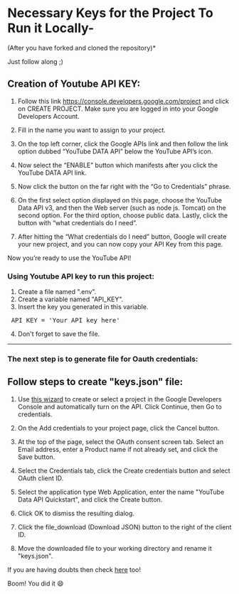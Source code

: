 

# Necessary Keys for the Project To Run it Locally-
(After you have forked and cloned the repository)*

Just follow along ;)

## Creation of Youtube API KEY:

1. Follow this link https://console.developers.google.com/project and click on CREATE PROJECT. Make sure you are logged in into your Google Developers Account.

2. Fill in the name you want to assign to your project.

3. On the top left corner, click the Google APIs link and then follow the link option dubbed “YouTube DATA API” below the YouTube API’s icon.

4. Now select the “ENABLE” button which manifests after you click the YouTube DATA API link.

5. Now click the button on the far right with the “Go to Credentials” phrase.

6. On the first select option displayed on this page, choose the YouTube Data API v3, and then the Web server (such as node js. Tomcat) on the second option. For the third option, choose public data. Lastly, click the button with “what credentials do I need”.

7. After hitting the “What credentials do I need” button, Google will create your new project, and you can now copy your API Key from this page.

Now you’re ready to use the YouTube API!

### Using Youtube API key to run this project:

1. Create a file named ".env".
2. Create a variable named "API_KEY".
3. Insert the key you generated in this variable.

<pre> API_KEY = 'Your API key here' </pre>

4. Don't forget to save the file.

---

### The next step is to generate file for Oauth credentials:


## Follow steps to create "keys.json" file:

1. Use [this wizard](https://console.developers.google.com/flows/enableapi?apiid=youtube) to create or select a project in the Google Developers Console and automatically turn on the API. Click Continue, then Go to credentials.

2. On the Add credentials to your project page, click the Cancel button.

3. At the top of the page, select the OAuth consent screen tab. Select an Email address, enter a Product name if not already set, and click the Save button.

4. Select the Credentials tab, click the Create credentials button and select OAuth client ID.

5. Select the application type Web Application, enter the name "YouTube Data API Quickstart", and click the Create button.

6. Click OK to dismiss the resulting dialog.

7. Click the file_download (Download JSON) button to the right of the client ID.

8. Move the downloaded file to your working directory and rename it "keys.json".


If you are having doubts then check [here](https://support.google.com/cloud/answer/6158849?hl=en) too!

Boom! You did it :smile:
